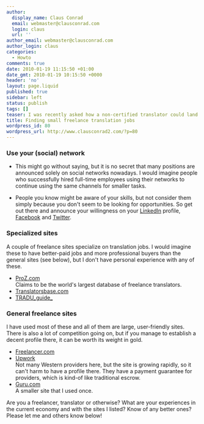 ```yaml
---
author:
  display_name: Claus Conrad
  email: webmaster@clausconrad.com
  login: claus
  url: ''
author_email: webmaster@clausconrad.com
author_login: claus
categories:
  - Howto
comments: true
date: 2010-01-19 11:15:50 +01:00
date_gmt: 2010-01-19 10:15:50 +0000
header: 'no'
layout: page.liquid
published: true
sidebar: left
status: publish
tags: []
teaser: I was recently asked how a non-certified translator could land smaller freelance jobs. Now I am certainly no expert on this, but I have done a few translations and know a bit or two about outsourcing from a buyer perspective, so here are a couple of suggestions on how I would go about landing smaller tasks.
title: Finding small freelance translation jobs
wordpress_id: 80
wordpress_url: http://www.clausconrad2.com/?p=80
---
```

### Use your (social) network

*   This might go without saying, but it is no secret that many positions are announced solely on social networks nowadays. I would imagine people who successfully hired full-time employees using their networks to continue using the same channels for smaller tasks.

*   People you know might be aware of your skills, but not consider them simply because you don't seem to be looking for opportunities. So get out there and announce your willingness on your [LinkedIn](https://www.linkedin.com/) profile, [Facebook](https://www.facebook.com/) <a>and</a> [Twitter](https://www.twitter.com/).

### Specialized sites

A couple of freelance sites specialize on translation jobs. I would imagine these to have better-paid jobs and more professional buyers than the general sites (see below), but I don't have personal experience with any of these.

*   [ProZ.com](https://www.proz.com/)  
    Claims to be the world's largest database of freelance translators.
*   [Translatorsbase.com](https://www.translatorsbase.com/)
*   [TRADU_guide_](https://www.traduguide.com/)

### General freelance sites

I have used most of these and all of them are large, user-friendly sites. There is also a lot of competition going on, but if you manage to establish a decent profile there, it can be worth its weight in gold.

*   [Freelancer.com](https://www.freelancer.com/)
*   [Upwork](https://www.upwork.com/)  
    Not many Western providers here, but the site is growing rapidly, so it can't harm to have a profile there. They have a payment guarantee for providers, which is kind-of like traditional escrow.
*   [Guru.com](https://www.guru.com/)  
    A smaller site that I used once.

Are you a freelancer, translator or otherwise? What are your experiences in the current economy and with the sites I listed? Know of any better ones? Please let me and others know below!
